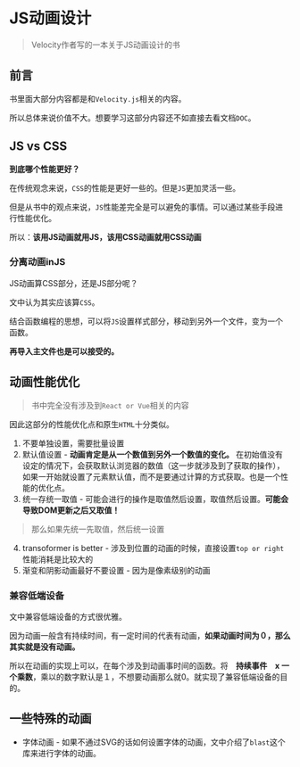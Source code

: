 # JS动画设计
> Velocity作者写的一本关于JS动画设计的书

## 前言

书里面大部分内容都是和`Velocity.js`相关的内容。

所以总体来说价值不大。想要学习这部分内容还不如直接去看文档`DOC`。

## JS vs CSS

**到底哪个性能更好？**

在传统观念来说，`CSS`的性能是更好一些的。但是`JS`更加灵活一些。

但是从书中的观点来说，`JS`性能差完全是可以避免的事情。可以通过某些手段进行性能优化。

所以：**该用JS动画就用JS，该用CSS动画就用CSS动画**

### 分离动画inJS

JS动画算CSS部分，还是JS部分呢？

文中认为其实应该算`CSS`。

结合函数编程的思想，可以将`JS`设置样式部分，移动到另外一个文件，变为一个函数。

**再导入主文件也是可以接受的。**

## 动画性能优化
> 书中完全没有涉及到`React or Vue`相关的内容

因此这部分的性能优化点和原生`HTML`十分类似。

1. 不要单独设置，需要批量设置
2. 默认值设置 - **动画肯定是从一个数值到另外一个数值的变化。** 在初始值没有设定的情况下，会获取默认浏览器的数值（这一步就涉及到了获取的操作），如果一开始就设置了元素默认值，而不是要通过计算的方式获取。也是一个性能的优化点。
3. 统一存统一取值 - 可能会进行的操作是取值然后设置，取值然后设置。**可能会导致DOM更新之后又取值！**
  > 那么如果先统一先取值，然后统一设置
4. transoformer is better - 涉及到位置的动画的时候，直接设置`top or right`性能消耗是比较大的
5. 渐变和阴影动画最好不要设置 - 因为是像素级别的动画

### 兼容低端设备

文中兼容低端设备的方式很优雅。

因为动画一般含有持续时间，有一定时间的代表有动画，**如果动画时间为０，那么其实就是没有动画。**

所以在动画的实现上可以，在每个涉及到动画事时间的函数。将　**持续事件　x 一个乘数**，乘以的数字默认是１，不想要动画那么就0。就实现了兼容低端设备的目的。

## 一些特殊的动画

* 字体动画 - 如果不通过SVG的话如何设置字体的动画，文中介绍了`blast`这个库来进行字体的动画。
